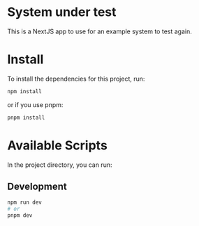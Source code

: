 # System under test

This is a NextJS app to use for an example system to test again.

# Install

To install the dependencies for this project, run:

```bash
npm install
```

or if you use pnpm:

```bash
pnpm install
```

# Available Scripts

In the project directory, you can run:

## Development

```bash
npm run dev
# or
pnpm dev
```